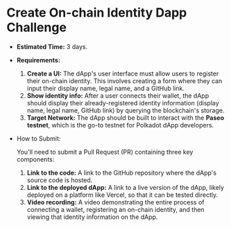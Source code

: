 # Create On-chain Identity Dapp  Challenge

- **Estimated Time:** 3 days.
- **Requirements:**
    1. **Create a UI:** The dApp's user interface must allow users to register their on-chain identity. This involves creating a form where they can input their display name, legal name, and a GitHub link.
    2. **Show identity info:** After a user connects their wallet, the dApp should display their already-registered identity information (display name, legal name, GitHub link) by querying the blockchain's storage.
    3. **Target Network:** The dApp should be built to interact with the **Paseo testnet**, which is the go-to testnet for Polkadot dApp developers.
- How to Submit:
    
    You'll need to submit a Pull Request (PR) containing three key components:
    
    1. **Link to the code:** A link to the GitHub repository where the dApp's source code is hosted.
    2. **Link to the deployed dApp:** A link to a live version of the dApp, likely deployed on a platform like Vercel, so that it can be tested directly.
    3. **Video recording:** A video demonstrating the entire process of connecting a wallet, registering an on-chain identity, and then viewing that identity information on the dApp.

